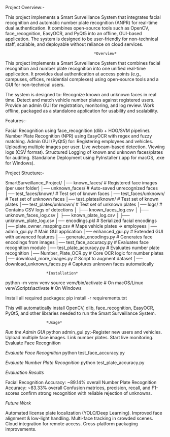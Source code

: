 Project Overview:-

This project implements a Smart Surveillance System that integrates facial recognition and automatic number plate recognition (ANPR) for real-time dual authentication. It combines open-source tools such as OpenCV, face_recognition, EasyOCR, and PyQt5 into an offline, GUI-based application. The system is designed to be user-friendly for non-technical staff, scalable, and deployable without reliance on cloud services.

                                           *Overview*

This project implements a Smart Surveillance System that combines facial recognition and number plate recognition into one unified real-time application. It provides dual authentication at access points (e.g., campuses, offices, residential complexes) using open-source tools and a GUI for non-technical users.

The system is designed to:
Recognize known and unknown faces in real time.
Detect and match vehicle number plates against registered users.
Provide an admin GUI for registration, monitoring, and log review.
Work offline, packaged as a standalone application for usability and scalability.



Features:-

Facial Recognition using face_recognition (dlib + HOG/SVM pipeline).
Number Plate Recognition (NPR) using EasyOCR with regex and fuzzy matching.
Admin GUI (PyQt5) for:
Registering employees and vehicles.
Uploading multiple images per user.
Live webcam-based detection.
Viewing logs (CSV format).
Structured Logging of known and unknown faces/plates for auditing.
Standalone Deployment using PyInstaller (.app for macOS, .exe for Windows).


Project Structure:-

SmartSurveillance_Project/
│── known_faces/                # Registered face images (per user folder)
│── unknown_faces/              # Auto-saved unrecognized faces
│── test_faces/known/           # Test set of known faces
│── test_faces/unknown/         # Test set of unknown faces
│── test_plates/known/          # Test set of known plates
│── test_plates/unknown/        # Test set of unknown plates
│── logs/                       # Contains CSV logs of detections
│   ├── known_faces_log.csv
│   ├── unknown_faces_log.csv
│   ├── known_plate_log.csv
│   ├── unknown_plate_log.csv
│── encodings.pkl               # Serialized facial encodings
│── plate_owner_mapping.csv     # Maps vehicle plates → employees
│── admin_gui.py                # Main GUI application
│── enhanced_gui.py             # Extended GUI with advanced features
│── generate_encodings.py       # Generates face encodings from images
│── test_face_accuracy.py       # Evaluates face recognition module
│── test_plate_accuracy.py      # Evaluates number plate recognition
│── Number_Plate_OCR.py         # Core OCR logic for number plates
│── download_more_images.py     # Script to augment dataset
│── download_unknown_faces.py   # Captures unknown faces automatically

                      *Installation*
python -m venv venv
source venv/bin/activate   # On macOS/Linux
venv\Scripts\activate      # On Windows

Install all required packages:
pip install -r requirements.txt

This will automatically install OpenCV, dlib, face_recognition, EasyOCR, PyQt5, and other libraries needed to run the Smart Surveillance System.



                      *Usage*
*Run the Admin GUI*
python admin_gui.py:-Register new users and vehicles.
                     Upload multiple face images.
                     Link number plates.
                     Start live monitoring.
                     Evaluate Face Recognition

*Evaluate Face Recognition*
python test_face_accuracy.py

*Evaluate Number Plate Recognition*
python test_plate_accuracy.py


*Evaluation Results*

Facial Recognition Accuracy: ~89.14% overall
Number Plate Recognition Accuracy: ~83.33% overall
Confusion matrices, precision, recall, and F1-scores confirm strong recognition with reliable rejection of unknowns.




*Future Work*

Automated license plate localization (YOLO/Deep Learning).
Improved face alignment & low-light handling.
Multi-face tracking in crowded scenes.
Cloud integration for remote access.
Cross-platform packaging improvements.
